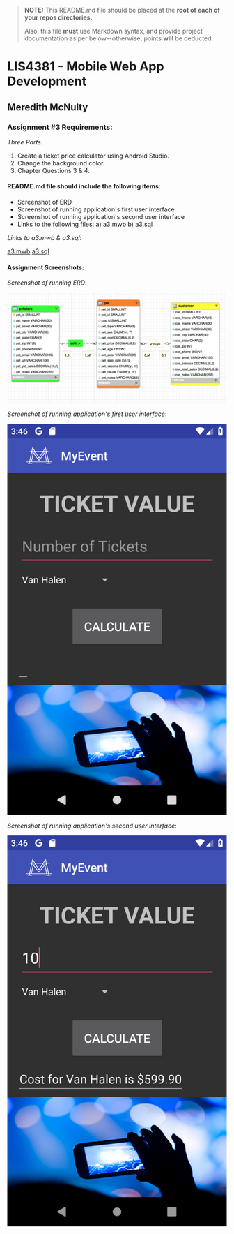 > **NOTE:** This README.md file should be placed at the **root of each of your repos directories.**
>
>Also, this file **must** use Markdown syntax, and provide project documentation as per below--otherwise, points **will** be deducted.
>

# LIS4381 - Mobile Web App Development

## Meredith McNulty

### Assignment #3 Requirements:

*Three Parts:*

1. Create a ticket price calculator using Android Studio.
2. Change the background color.
3. Chapter Questions 3 & 4.

#### README.md file should include the following items:

* Screenshot of ERD
* Screenshot of running application's first user interface
* Screenshot of running application's second user interface
* Links to the following files: 
	a) a3.mwb
	b) a3.sql

*Links to a3.mwb & a3.sql*:

[a3.mwb](a3.mwb)
[a3.sql](a3.sql)


#### Assignment Screenshots:

*Screenshot of running ERD*:

![ERD Screenshot](img/erd.png)

*Screenshot of running application's first user interface*:

![App Running Screen 1 Screenshot](img/app1.png)

*Screenshot of running application's second user interface*:

![App Running Screen 2 Screenshot](img/app2.png)